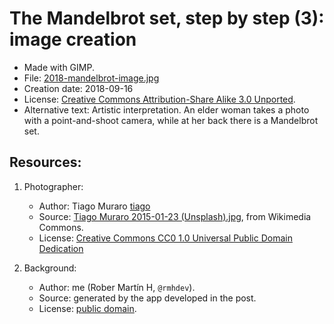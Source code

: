 # The Mandelbrot set, step by step (3): image creation

* Made with GIMP.
* File: [2018-mandelbrot-image.jpg](2018-mandelbrot-image/2018-mandelbrot-image.jpg)
* Creation date: 2018-09-16
* License: [Creative Commons Attribution-Share Alike 3.0 Unported](https://creativecommons.org/licenses/by-sa/3.0/deed.en).
* Alternative text: Artistic interpretation. An elder woman takes a photo with a point-and-shoot camera, while at her back there is a Mandelbrot set.

## Resources:

1. Photographer:

    * Author: Tiago Muraro [tiago](https://unsplash.com/@tiago)
    * Source: [Tiago Muraro 2015-01-23 (Unsplash).jpg](https://commons.wikimedia.org/wiki/File:Tiago_Muraro_2015-01-23_(Unsplash).jpg), from Wikimedia Commons.
    * License: [Creative Commons CC0 1.0 Universal Public Domain Dedication](https://creativecommons.org/publicdomain/zero/1.0/)
 
2. Background:
    * Author: me (Rober Martín H, `@rmhdev`).
    * Source: generated by the app developed in the post.
    * License: [public domain](https://en.wikipedia.org/wiki/public_domain).
